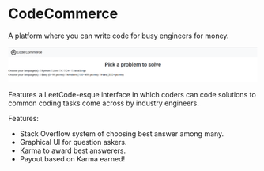 # CodeCommerce
A platform where you can write code for busy engineers for money.

![Logo Title Text 1](https://github.com/SuperMaltese/code_commerce/blob/master/assets/images/options.png)

Features a LeetCode-esque interface in which coders can code solutions to common coding tasks come across by industry engineers.

Features:
* Stack Overflow system of choosing best answer among many.
* Graphical UI for question askers.
* Karma to award best answerers.
* Payout based on Karma earned! $$$$
